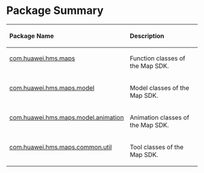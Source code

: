 # Package Summary<a name="EN-US_TOPIC_0000001099501052"></a>

<a name="table1998219920592"></a>
<table><thead align="left"><tr id="row495181014590"><th class="cellrowborder" valign="top" width="50%" id="mcps1.1.3.1.1"><p id="p59561017590"><a name="p59561017590"></a><a name="p59561017590"></a>Package Name</p>
</th>
<th class="cellrowborder" valign="top" width="50%" id="mcps1.1.3.1.2"><p id="p39591018592"><a name="p39591018592"></a><a name="p39591018592"></a>Description</p>
</th>
</tr>
</thead>
<tbody><tr id="row29551017593"><td class="cellrowborder" valign="top" width="50%" headers="mcps1.1.3.1.1 "><p id="p76274011147"><a name="p76274011147"></a><a name="p76274011147"></a><a href="maps-overview.md">com.huawei.hms.maps</a></p>
</td>
<td class="cellrowborder" valign="top" width="50%" headers="mcps1.1.3.1.2 "><p id="p96261305147"><a name="p96261305147"></a><a name="p96261305147"></a>Function classes of the Map SDK.</p>
</td>
</tr>
<tr id="row169621055917"><td class="cellrowborder" valign="top" width="50%" headers="mcps1.1.3.1.1 "><p id="p156257041412"><a name="p156257041412"></a><a name="p156257041412"></a><a href="model-overview.md">com.huawei.hms.maps.model</a></p>
</td>
<td class="cellrowborder" valign="top" width="50%" headers="mcps1.1.3.1.2 "><p id="p116249010142"><a name="p116249010142"></a><a name="p116249010142"></a>Model classes of the Map SDK.</p>
</td>
</tr>
<tr id="row15236103414514"><td class="cellrowborder" valign="top" width="50%" headers="mcps1.1.3.1.1 "><p id="p1462313021416"><a name="p1462313021416"></a><a name="p1462313021416"></a><a href="model-animation-overview.md">com.huawei.hms.maps.model.animation</a></p>
</td>
<td class="cellrowborder" valign="top" width="50%" headers="mcps1.1.3.1.2 "><p id="p56221307144"><a name="p56221307144"></a><a name="p56221307144"></a>Animation classes of the Map SDK.</p>
</td>
</tr>
<tr id="row99617566138"><td class="cellrowborder" valign="top" width="50%" headers="mcps1.1.3.1.1 "><p id="p79611656121318"><a name="p79611656121318"></a><a name="p79611656121318"></a><a href="util-overview.md">com.huawei.hms.maps.common.util</a></p>
</td>
<td class="cellrowborder" valign="top" width="50%" headers="mcps1.1.3.1.2 "><p id="p1096185611137"><a name="p1096185611137"></a><a name="p1096185611137"></a>Tool classes of the Map SDK.</p>
</td>
</tr>
</tbody>
</table>

